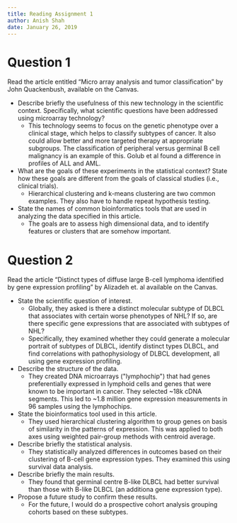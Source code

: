 ```yaml
---
title: Reading Assignment 1
author: Anish Shah
date: January 26, 2019
---
```


# Question 1

Read the article entitled “Micro array analysis and tumor classification” by John Quackenbush, available on the Canvas.  

- Describe briefly the usefulness of this new technology in the scientific context. Specifically, what scientific questions have been addressed using microarray technology?
	- This technology seems to focus on the genetic phenotype over a clinical stage, which helps to classify subtypes of cancer. It also could allow better and more targeted therapy at appropriate subgroups. The classification of peripheral versus germinal B cell malignancy is an example of this. Golub et al found a difference in profiles of ALL and AML. 
- What are the goals of these experiments in the statistical context? State how these goals are different from the goals of classical studies (i.e., clinical trials). 
	- Hierarchical clustering and k-means clustering are two common examples. They also have to handle repeat hypothesis testing. 
- State the names of common bioinformatics tools that are used in analyzing the data specified in this article.
	- The goals are to assess high dimensional data, and to identify features or clusters that are somehow important. 


# Question 2

Read the article “Distinct types of diffuse large B-cell lymphoma identified by gene expression profiling” by Alizadeh et. al available on the Canvas.  

- State the scientific question of interest.
	- Globally, they asked is there a distinct molecular subtype of DLBCL that associates with certain worse phenotypes of NHL? If so, are there specific gene expressions that are associated with subtypes of NHL? 
	- Specifically, they examined whether they could generate a molecular portrait of subtypes of DLBCL, identify distinct types DLBCL, and find correlations with pathophysiology of DLBCL development, all using gene expression profiling.
- Describe the structure of the data.
	- They created DNA microarrays ("lymphochip") that had genes preferentially expressed in lymphoid cells and genes that were known to be important in cancer. They selected ~18k cDNA segments. This led to ~1.8 million gene expression measurements in 96 samples using the lymphochips. 
- State the bioinformatics tool used in this article.
	- They used hierarchical clustering algorithm to group genes on basis of similarity in the patterns of expression. This was applied to both axes using weighted pair-group methods with centroid average. 
- Describe briefly the statistical analysis.
	- They statistically analyzed differences in outcomes based on their clustering of B-cell gene expression types. They examined this using survival data analysis. 
- Describe briefly the main results.
	- They found that germinal centre B-like DLBCL had better survival than those with B-like DLBCL (an additiona gene expression type).
- Propose a future study to confirm these results. 
	- For the future, I would do a prospective cohort analysis grouping cohorts based on these subtypes.

